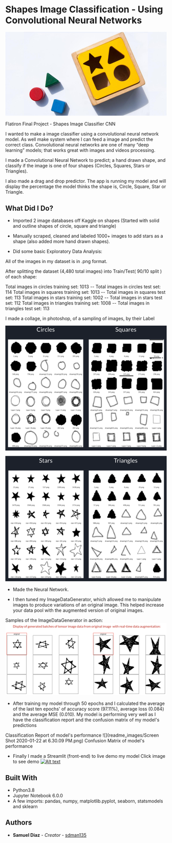 # Shapes Image Classification - Using Convolutional Neural Networks



![](readme_images/wooden-baby-shape-puzzle-toy.jpg)

Flatiron Final Project - Shapes Image Classifier CNN

I wanted to make a image classifier using a convolutional neural network model. As well make system where I can feed a image and predict the correct class. Convolutional neural networks are one of many “deep learning” models; that works great with images and videos processing.

I made a Convolutional Neural Network to predict; a hand drawn shape, and classify if the image is one of four shapes (Circles, Squares, Stars or Triangles).

I also made a drag and drop predictor. The app is running my model and will display the percentage the model thinks the shape is, Circle, Square, Star or Triangle.

## What Did I Do?

* Imported 2 image databases off Kaggle on shapes (Started with solid and outline shapes of circle, square and triangle)

* Manually scraped, cleaned and labeled 1000+ images to add stars as a shape (also added more hand drawn shapes).

* Did some basic Exploratory Data Analysis:

All of the images in my dataset is in .png format.

After splitting the dataset (4,480 total images) into Train/Test( 90/10 split ) of each shape:

Total images in circles training set: 1013   --   Total images in circles test set: 114
Total images in squares training set: 1013   --   Total images in squares test set: 113
Total images in stars training set: 1002   --   Total  images in stars test set: 112
Total images in triangles training set: 1008   --   Total images in triangles test set: 113

I made a collage, in photoshop, of a sampling of images, by their Label

![](readme_images/collage01.png)

![](readme_images/collage02.png)

* Made the Neural Network.

* I then tuned my ImageDataGenerator, which allowed me to manipulate images to produce variations of an original image. This helped increase your data pool with the augmented version of original images.

Samples of the ImageDataGenerator in action:
![](readme_images/ImageDataGenerator_example.png)   


* After training my model through 50 epochs and I calculated the average of the last ten epochs' of accuracy score (97.11%), average loss (0.084) and the average MSE (0.010). My model is performing very well as I have the classification report and the confusion matrix of my model's predictions

Classification Report of model's performance
![](readme_images/Screen Shot 2020-01-22 at 6.30.09 PM.png)
Confusion Matrix of model's performance
[](readme_images/confusion_matrix.png)


* Finally I made a Streamlit (front-end) to live demo my model
Click image to see demo
[![Alt text](https://i9.ytimg.com/vi/Y-tON5nfNnA/mq1.jpg?sqp=CK74_vEF&rs=AOn4CLBW9KAQTJ_HbthQ4yW1FTmo89FK2g)](https://www.youtube.com/watch?v=Y-tON5nfNnA&feature=emb_title)








## Built With

* Python3.8
* Jupyter Notebook 6.0.0
* A few imports: pandas, numpy, matplotlib.pyplot, seaborn, statsmodels and sklearn


## Authors

* **Samuel Diaz** - *Creator* - [sdman135](https://github.com/sdman135/)

